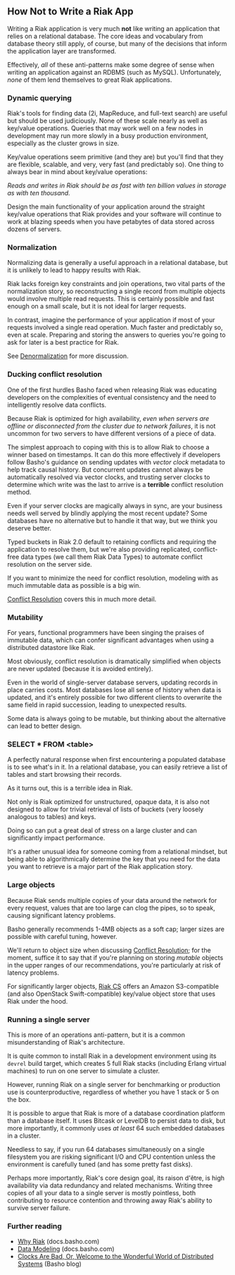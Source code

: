 ## How Not to Write a Riak App

Writing a Riak application is very much **not** like writing an
application that relies on a relational database. The core ideas and
vocabulary from database theory still apply, of course, but many of
the decisions that inform the application layer are transformed.

Effectively, _all_ of these anti-patterns make some degree of sense when
writing an application against an RDBMS (such as MySQL). Unfortunately,
_none_ of them lend themselves to great Riak applications.

### Dynamic querying

Riak's tools for finding data (2i, MapReduce, and full-text search)
are useful but should be used judiciously. None of these scale nearly
as well as key/value operations. Queries that may work well on a few
nodes in development may run more slowly in a busy production
environment, especially as the cluster grows in size.

Key/value operations seem primitive (and they are) but you'll find that
they are flexible, scalable, and very, very fast (and predictably so).
One thing to always bear in mind about key/value operations:

*Reads and writes in Riak should be as fast with ten billion values
in storage as with ten thousand.*

Design the main functionality of your application around the straight
key/value operations that Riak provides and your software will
continue to work at blazing speeds when you have petabytes of data
stored across dozens of servers.

### Normalization

Normalizing data is generally a useful approach in a relational
database, but it is unlikely to lead to happy results with Riak.

Riak lacks foreign key constraints and join operations, two vital
parts of the normalization story, so reconstructing a single record
from multiple objects would involve multiple read requests. This is
certainly possible and fast enough on a small scale, but it is not ideal
for larger requests.

In contrast, imagine the performance of your application if most of your
requests involved a single read operation. Much faster and predictably
so, even at scale. Preparing and storing the answers to
queries you're going to ask for later is a best practice for Riak.

See [Denormalization](#denormalization) for more discussion.

### Ducking conflict resolution

One of the first hurdles Basho faced when releasing Riak was educating
developers on the complexities of eventual consistency and the need to
intelligently resolve data conflicts.

Because Riak is optimized for high availability, *even when servers
are offline or disconnected from the cluster due to network failures*,
it is not uncommon for two servers to have different versions of a
piece of data.

The simplest approach to coping with this is to allow Riak to choose a
winner based on timestamps. It can do this more effectively if
developers follow Basho's guidance on sending updates with *vector
clock* metadata to help track causal history. But concurrent updates
cannot always be automatically resolved via vector clocks, and
trusting server clocks to determine which write was the last to arrive
is a **terrible** conflict resolution method.

Even if your server clocks are magically always in sync, are your
business needs well served by blindly applying the most recent update?
Some databases have no alternative but to handle it that way, but we think
you deserve better.

Typed buckets in Riak 2.0 default to retaining conflicts and requiring
the application to resolve them, but we're also providing replicated,
conflict-free data types (we call them Riak Data Types) to automate
conflict resolution on the server side.

If you want to minimize the need for conflict resolution, modeling
with as much immutable data as possible is a big win.

[Conflict Resolution](#conflict-resolution) covers this in much more detail.

### Mutability

For years, functional programmers have been singing the praises of
immutable data, which can confer significant advantages when using a
distributed datastore like Riak.

Most obviously, conflict resolution is dramatically simplified when
objects are never updated (because it is avoided entirely).

Even in the world of single-server database servers, updating records
in place carries costs. Most databases lose all sense of history when
data is updated, and it's entirely possible for two different clients
to overwrite the same field in rapid succession, leading to unexpected
results.

Some data is always going to be mutable, but thinking about the
alternative can lead to better design.

### SELECT * FROM &lt;table&gt;

A perfectly natural response when first encountering a populated
database is to see what's in it. In a relational database, you can
easily retrieve a list of tables and start browsing their records.

As it turns out, this is a terrible idea in Riak.

Not only is Riak optimized for unstructured, opaque data, it is also
not designed to allow for trivial retrieval of lists of buckets (very
loosely analogous to tables) and keys.

Doing so can put a great deal of stress on a large cluster and can
significantly impact performance.

It's a rather unusual idea for someone coming from a relational
mindset, but being able to algorithmically determine the key that you
need for the data you want to retrieve is a major part of the Riak
application story.

### Large objects

Because Riak sends multiple copies of your data around the network for
every request, values that are too large can clog the pipes, so to
speak, causing significant latency problems.

Basho generally recommends 1-4MB objects as a soft cap; larger sizes
are possible with careful tuning, however.

We'll return to object size when discussing [Conflict Resolution](#conflict-resolution); for
the moment, suffice it to say that if you're planning on storing
*mutable* objects in the upper ranges of our recommendations, you're
particularly at risk of latency problems.

For significantly larger objects,
[Riak CS](http://basho.com/riak-cloud-storage/) offers an Amazon
S3-compatible (and also OpenStack Swift-compatible) key/value object
store that uses Riak under the hood.

### Running a single server

This is more of an operations anti-pattern, but it is a common
misunderstanding of Riak's architecture.

It is quite common to install Riak in a development environment using
its `devrel` build target, which creates 5 full Riak stacks (including
Erlang virtual machines) to run on one server to simulate a cluster.

However, running Riak on a single server for benchmarking or
production use is counterproductive, regardless of whether you have 1
stack or 5 on the box.

It is possible to argue that Riak is more of a database coordination
platform than a database itself. It uses Bitcask or LevelDB to persist
data to disk, but more importantly, it commonly uses *at least* 64
such embedded databases in a cluster.

Needless to say, if you run 64 databases simultaneously on a single
filesystem you are risking significant I/O and CPU contention unless
the environment is carefully tuned (and has some pretty fast disks).

Perhaps more importantly, Riak's core design goal, its raison d'être,
is high availability via data redundancy and related
mechanisms. Writing three copies of all your data to a single
server is mostly pointless, both contributing to resource contention
and throwing away Riak's ability to survive server failure.

### Further reading

* [Why Riak](http://docs.basho.com/riak/latest/theory/why-riak/) (docs.basho.com)
* [Data Modeling](http://docs.basho.com/riak/latest/dev/data-modeling/) (docs.basho.com)
* [Clocks Are Bad, Or, Welcome to the Wonderful World of Distributed Systems](https://basho.com/clocks-are-bad-or-welcome-to-distributed-systems/) (Basho blog)
